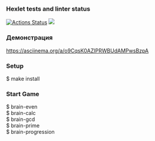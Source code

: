 ### Hexlet tests and linter status
[![Actions Status](https://github.com/pasadem/frontend-project-lvl1/workflows/hexlet-check/badge.svg)](https://github.com/pasadem/frontend-project-lvl1/actions)
<a href="https://codeclimate.com/github/pasadem/frontend-project-lvl1/maintainability"><img src="https://api.codeclimate.com/v1/badges/3eca3100a4a8cd820fad/maintainability" /></a>

### Демонстрация

https://asciinema.org/a/o9CqsK0AZIPRWBUdAMPwsBzpA

### Setup

$ make install

### Start Game

$ brain-even<br>
$ brain-calc<br>
$ brain-gcd<br>
$ brain-prime<br>
$ brain-progression
